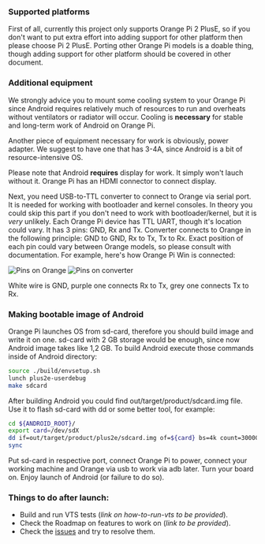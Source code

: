 ### Supported platforms
First of all, currently this project only supports Orange Pi 2 PlusE, so if you don't want to put extra effort into adding support for other platform then please choose Pi 2 PlusE. Porting other Orange Pi models is a doable thing, though adding support for other platform should be covered in other document.

### Additional equipment
We strongly advice you to mount some cooling system to your Orange Pi since Android requires relatively much of resources to run and overheats without ventilators or radiator will occur. Cooling is **necessary** for stable and long-term work of Android on Orange Pi.

Another piece of equipment necessary for work is obviously, power adapter. We suggest to have one that has 3-4A, since Android is a bit of resource-intensive OS.

Please note that Android **requires** display for work. It simply won't lauch without it. Orange Pi has an HDMI connector to connect display.

Next, you need USB-to-TTL converter to connect to Orange via serial port. It is needed for working with bootloader and kernel consoles. In theory you could skip this part if you don't need to work with bootloader/kernel, but it is *very* unlikely. Each Orange Pi device has TTL UART, though it's location could vary. It has 3 pins: GND, Rx and Tx. Converter connects to Orange in the following principle: GND to GND, Rx to Tx, Tx to Rx. Exact position of each pin could vary between Orange models, so please consult with documentation. For example, here's how Orange Pi Win is connected:

![Pins on Orange](https://i.imgur.com/04QH2uE.png) ![Pins on converter](https://i.imgur.com/BtyhB8X.png)

White wire is GND, purple one connects Rx to Tx, grey one connects Tx to Rx.

### Making bootable image of Android
Orange Pi launches OS from sd-card, therefore you should build image and write it on one. sd-card with 2 GB storage would be enough, since now Android image takes like 1,2 GB. To build Android execute those commands inside of Android directory:
```bash
source ./build/envsetup.sh
lunch plus2e-userdebug
make sdcard
```

After building Android you could find out/target/product/sdcard.img file. Use it to flash sd-card with dd or some better tool, for example:
```bash
cd ${ANDROID_ROOT}/
export card=/dev/sdX
dd if=out/target/product/plus2e/sdcard.img of=${card} bs=4k count=300000
sync
```

Put sd-card in respective port, connect Orange Pi to power, connect your working machine and Orange via usb to work via adb later. Turn your board on. Enjoy launch of Android (or failure to do so).

### Things to do after launch:
- Build and run VTS tests (_link on how-to-run-vts to be provided_).
- Check the Roadmap on features to work on (_link to be provided_).
- Check the [issues](https://github.com/glodroid/glodroid_manifest/issues) and try to resolve them.